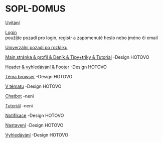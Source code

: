 # SOPL-DOMUS

[Uvítání](https://www.figma.com/design/Ch8O1vHVcaPG7PlLWEbruL/Untitled?node-id=0-1&t=HsFbcUHUZHMYAu9Y-1)

[Login](https://www.figma.com/design/YKfN7eYPO669nwMn0eKMJ2/Untitled?node-id=0-1&t=KGsIUQMAuFAWKCEj-1)  
použíjte pozadí pro login, registr a zapomenuté heslo nebo jméno či email

[Univerzální pozadí po rozkliku](https://www.figma.com/design/qtgZVj9FQIN7jpBm8aepRH/Untitled?node-id=1-7&t=328IgHvQYmDzzVOb-1)

[Main stránka & profil & Deník & Tipy+triky & Tutorial](https://www.figma.com/design/ZZuYEM1dJwzZnYvvrAEiXT/Untitled?node-id=0-1&t=RsEFISxyL4RMFvu7-1)
-Design HOTOVO

[Header & vyhledávání & Footer](https://www.figma.com/design/LjbsWudTL74Osfk3rEh38q/Untitled?node-id=1-7&node-type=canvas&t=k9nFH0GKKUTAqRIv-0)
-Design HOTOVO

[Téma browser](https://www.figma.com/design/6cvK7hzmQteis3YuVrCTef/Untitled?node-id=1-23&node-type=canvas&t=unf8Tf4Dgk5Wu7dh-0)
-Design HOTOVO

[V tématu](https://www.figma.com/design/DmvO0qNH3K5HeD1KnRbA2r/Untitled?node-id=0-1&node-type=canvas&t=3Ogt8AC5AuMgWLcJ-0)
-Design HOTOVO

[Chatbot]()
-neni

[Tutoriál]()
-neni

[Notifikace](https://www.figma.com/design/cEpcV15nFjSTXXUENXXf1Z/Untitled?node-id=0-1&node-type=canvas&t=lz1YdP9hYS9HXyiL-0)
-Design HOTOVO

[Nastavení](https://www.figma.com/design/9gWgxUbos3sbEEcmykcPfp/Untitled?node-id=0-1&t=GjLZqBhfCmPGwTsm-1)
-Design HOTOVO

[Vyhledávání](https://www.figma.com/design/iarlAFtSZDbJm2rsXoNVAx/Untitled?node-id=0-1&t=8P0SsmOybEQbS4Tr-1)
-Design HOTOVO 

